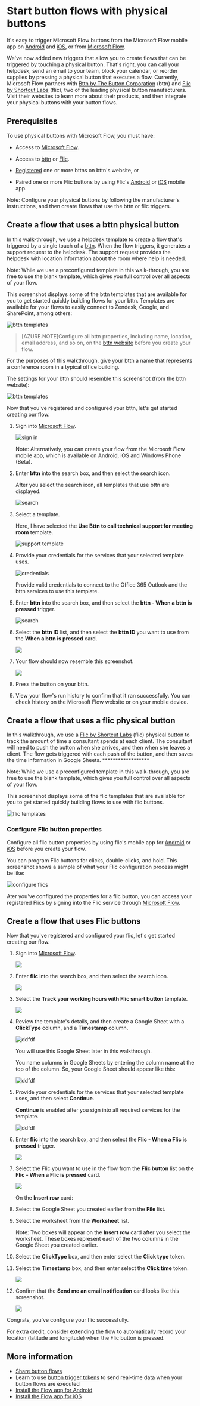 <properties
    pageTitle="Start button flows with physical buttons | Microsoft Flow"
    description="Start button flows with physical buttons from bttn and Flic."
    services=""
    suite="flow"
    documentationCenter="na"
    authors="msftman"
    manager="anneta"
    editor=""
    tags=""/>

<tags
   ms.service="flow"
   ms.devlang="na"
   ms.topic="article"
   ms.tgt_pltfrm="na"
   ms.workload="na"
   ms.date="04/24/2017"
   ms.author="deonhe"/>

# Start button flows with physical buttons

It's easy to trigger Microsoft Flow buttons from the Microsoft Flow mobile app on [Android](https://aka.ms/flowmobiledocsandroid) and [iOS](https://aka.ms/flowmobiledocsios), or from [Microsoft Flow](https://flow.microsoft.com).

We've now added new triggers that allow you to create flows that can be triggered by touching a physical button. That's right, you can call your helpdesk, send an email to your team, block your calendar, or reorder supplies by pressing a physical button that executes a flow. Currently, Microsoft Flow partners with [Bttn by The Button Corporation](https://my.bt.tn/) (bttn) and [Flic by Shortcut Labs](https://flic.io/) (flic), two of the leading physical button manufacturers. Visit their websites to learn more about their products, and then integrate your physical buttons with your button flows.

## Prerequisites

To use physical buttons with Microsoft Flow, you must have:

- Access to [Microsoft Flow](https://flow.microsoft.com).

- Access to [bttn](https://my.bt.tn/) or [Flic](https://flic.io/).

- [Registered](https://my.bt.tn/) one or more bttns on bttn's website, or

- Paired one or more Flic buttons by using Flic's [Android](https://play.google.com/store/apps/details?id=io.flic.app) or [iOS](https://itunes.apple.com/us/app/flic-app/id977593793?ls=1&mt=8) mobile app.

Note: Configure your physical buttons by following the manufacturer's instructions, and then create flows that use the bttn or flic triggers.

## Create a flow that uses a bttn physical button

In this walk-through, we use a helpdesk template to create a flow that's triggered by a single touch of a [bttn](https://my.bt.tn/). When the flow triggers, it generates a support request to the helpdesk. The support request provides the helpdesk with location information about the room where help is needed.

Note: While we use a preconfigured template in this walk-through, you are free to use the blank template, which gives you full control over all aspects of your flow.

This screenshot displays some of the bttn templates that are available for you to get started quickly building flows for your bttn. Templates are available for your flows to easily connect to Zendesk, Google, and SharePoint, among others:

![bttn templates](./media/use-physical-buttons-with-flow-buttons/bttn-templates.png)

>[AZURE.NOTE]Configure all bttn properties, including name, location, email address, and so on, on the [bttn website](https://my.bt.tn/) before you create your flow.

For the purposes of this walkthrough, give your bttn a name that represents a conference room in a typical office building.

The settings for your bttn should resemble this screenshot (from the bttn website):

![bttn templates](./media/use-physical-buttons-with-flow-buttons/bttn-config.png)

Now that you've registered and configured your bttn, let's get started creating our flow.

1. Sign into [Microsoft Flow](https://flow.microsoft.com).

     ![sign in](./media/use-physical-buttons-with-flow-buttons/sign-into-flow.png)

     Note: Alternatively, you can create your flow from the Microsoft Flow mobile app, which is available on Android, iOS and Windows Phone (Beta).

1. Enter **bttn** into the search box, and then select the search icon.

   After you select the search icon, all templates that use bttn are displayed.

   ![search](./media/use-physical-buttons-with-flow-buttons/bttn-search-template.png)

1. Select a template.

   Here, I have selected the **Use Bttn to call technical support for meeting room** template.

   ![support template](./media/use-physical-buttons-with-flow-buttons/bttn-select-template.png)

1. Provide your credentials for the services that your selected template uses.

     ![credentials](./media/use-physical-buttons-with-flow-buttons/bttn-provide-credentials.png)

     Provide valid credentials to connect to the Office 365 Outlook and the bttn services to use this template.

1. Enter **bttn** into the search box, and then select the **bttn - When a bttn is pressed** trigger.

     ![search](./media/use-physical-buttons-with-flow-buttons/bttn-trigger.png)

1. Select the **bttn ID** list, and then select the **bttn ID** you want to use from the **When a bttn is pressed** card.

     ![](./media/use-physical-buttons-with-flow-buttons/bttn-id.png)

1. Your flow should now resemble this screenshot.

     ![](./media/use-physical-buttons-with-flow-buttons/bttn-done.png)

1. Press the button on your bttn.

1. View your flow's run history to confirm that it ran successfully. You can check history on the Microsoft Flow website or on your mobile device.

## Create a flow that uses a flic physical button

In this walkthrough, we use a [Flic by Shortcut Labs](https://flic.io/) (flic) physical button to track the amount of time a consultant spends at each client. The consultant will need to push the button when she arrives, and then when she leaves a client. The flow gets triggered with each push of the button, and then saves the time information in Google Sheets. ******************

Note: While we use a preconfigured template in this walk-through, you are free to use the blank template, which gives you full control over all aspects of your flow.

This screenshot displays some of the flic templates that are available for you to get started quickly building flows to use with flic buttons.

![flic templates](./media/use-physical-buttons-with-flow-buttons/flic-templates.png)

### Configure Flic button properties

Configure all flic button properties by using flic's mobile app for [Android](https://play.google.com/store/apps/details?id=io.flic.app) or [iOS](https://itunes.apple.com/us/app/flic-app/id977593793?ls=1&mt=8) before you create your flow.

You can program Flic buttons for clicks, double-clicks, and hold. This screenshot shows a sample of what your Flic configuration process might be like:

![configure flics](./media/use-physical-buttons-with-flow-buttons/configure-flic-actions.png)

Ater you've configured the properties for a flic button, you can access your registered Flics by signing into the Flic service through [Microsoft Flow](https://flow.microsoft.com).

## Create a flow that uses Flic buttons

Now that you've registered and configured your flic, let's get started creating our flow.

1. Sign into [Microsoft Flow](https://flow.microsoft.com).

     ![](./media/use-physical-buttons-with-flow-buttons/sign-into-flow.png)

1. Enter **flic** into the search box, and then select the search icon.

     ![](./media/use-physical-buttons-with-flow-buttons/search-flic.png)

1. Select the **Track your working hours with Flic smart button** template.

     ![](./media/use-physical-buttons-with-flow-buttons/flic-templates.png)

1. Review the template's details, and then create a Google Sheet with a **ClickType** column, and a **Timestamp** column.

   ![ddfdf](./media/use-physical-buttons-with-flow-buttons/flic-template-details.png)

     You will use this Google Sheet later in this walkthrough.

    You name columns in Google Sheets by entering the column name at the top of the column. So, your Google Sheet should appear like this:

    ![ddfdf](./media/use-physical-buttons-with-flow-buttons/flic-google-sheet.png)

1. Provide your credentials for the services that your selected template uses, and then select **Continue**.

     **Continue** is enabled after you sign into all required services for the template.

     ![ddfdf](./media/use-physical-buttons-with-flow-buttons/flic-template-services-sign-in.png)

1. Enter **flic** into the search box, and then select the **Flic - When a Flic is pressed** trigger.

     ![](./media/use-physical-buttons-with-flow-buttons/flic-search-trigger.png)

1. Select the Flic you want to use in the flow from the **Flic button** list on the **Flic - When a Flic is pressed** card.

     ![](./media/use-physical-buttons-with-flow-buttons/select-flic.png)

   On the **Insert row** card:

1. Select the Google Sheet you created earlier from the **File** list.

1. Select the worksheet from the **Worksheet** list.

   Note: Two boxes will appear on the **Insert row** card after you select the worksheet. These boxes represent each of the two columns in the Google Sheet you created earlier.

1. Select the **ClickType** box, and then enter select the **Click type** token.

1. Select the **Timestamp** box, and then enter select the **Click time** token.

     ![](./media/use-physical-buttons-with-flow-buttons/flick-insert-row-card.png)

1. Confirm that the **Send me an email notification** card looks like this screenshot.

     ![](./media/use-physical-buttons-with-flow-buttons/flick-insert-row-card.png)

Congrats, you've configure your flic successfully.

For extra credit, consider extending the flow to automatically record your location (latitude and longitude) when the Flic button is pressed.


## More information

- [Share button flows](./share-buttons.md)
- Learn to use [button trigger tokens](./introduction-to-button-trigger-tokens.md) to send real-time data when your button flows are executed
- [Install the Flow app for Android](https://play.google.com/store/apps/details?id=com.microsoft.flow)
- [Install the Flow app for iOS](https://appsto.re/us/5M0qbb.i)

